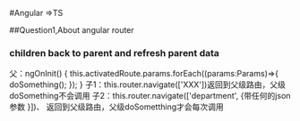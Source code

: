 #Angular =>TS

##Question1,About angular router
### children back to parent and refresh parent data
   父：ngOnInit() {
        this.activatedRoute.params.forEach((params:Params)=>{
             doSomething();
        });
    }
  子1：this.router.navigate(['XXX'])返回到父级路由，父级doSomething不会调用
  子2：this.router.navigate(['department', {带任何的json参数 }])、
       返回到父级路由，父级doSometthing才会每次调用
   
